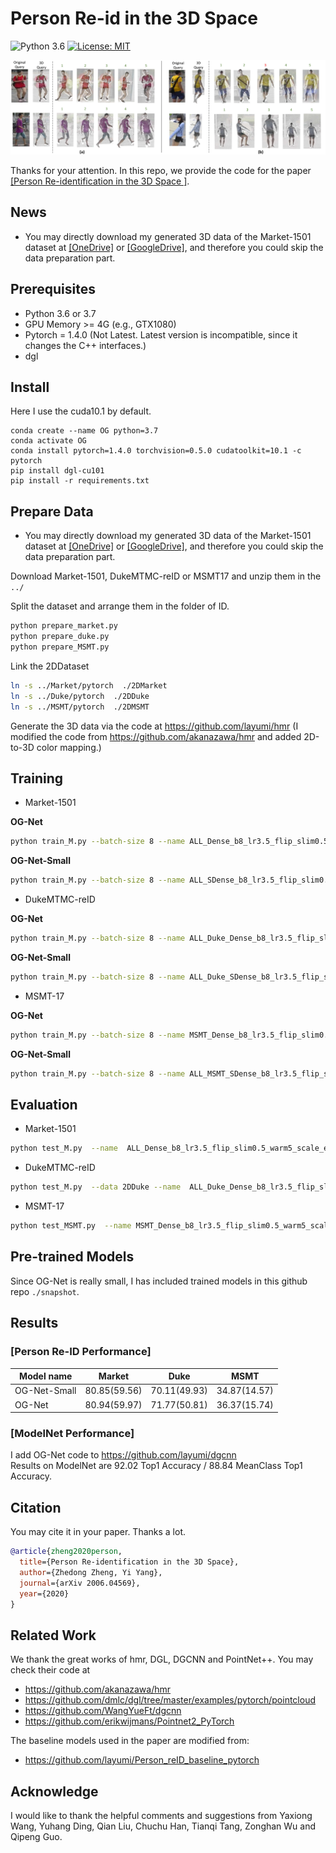 # Person Re-id in the 3D Space

![Python 3.6](https://img.shields.io/badge/python-3.6-green.svg)
[![License: MIT](https://img.shields.io/badge/License-MIT-green.svg)](https://opensource.org/licenses/MIT)

![](https://github.com/layumi/person-reid-3d/blob/master/imgs/demo-1.jpg)

Thanks for your attention. In this repo, we provide the code for the paper [[Person Re-identification in the 3D Space ]](https://arxiv.org/abs/2006.04569).

## News
- You may directly download my generated 3D data of the Market-1501 dataset at [[OneDrive]](https://studentutsedu-my.sharepoint.com/:u:/g/personal/12639605_student_uts_edu_au/EQXEskhdd3xPjdFRxAUtB9cB7RkjAdzS5YXRH8QIf_TWAw?e=IhqNpi) or [[GoogleDrive]](https://drive.google.com/file/d/1ih-LrkdGUvNK3rEUNJIq4LTvcgVOXnnM/view?usp=sharing), and therefore you could skip the data preparation part.

## Prerequisites
- Python 3.6 or 3.7
- GPU Memory >= 4G (e.g., GTX1080)
- Pytorch = 1.4.0 (Not Latest. Latest version is incompatible, since it changes the C++ interfaces.)
- dgl 

## Install 
Here I use the cuda10.1 by default.
```setup
conda create --name OG python=3.7
conda activate OG
conda install pytorch=1.4.0 torchvision=0.5.0 cudatoolkit=10.1 -c pytorch
pip install dgl-cu101
pip install -r requirements.txt
```

## Prepare Data 
- You may directly download my generated 3D data of the Market-1501 dataset at [[OneDrive]](https://studentutsedu-my.sharepoint.com/:u:/g/personal/12639605_student_uts_edu_au/EQXEskhdd3xPjdFRxAUtB9cB7RkjAdzS5YXRH8QIf_TWAw?e=IhqNpi) or [[GoogleDrive]](https://drive.google.com/file/d/1ih-LrkdGUvNK3rEUNJIq4LTvcgVOXnnM/view?usp=sharing), and therefore you could skip the data preparation part.

Download Market-1501, DukeMTMC-reID or MSMT17 and unzip them in the `../`

Split the dataset and arrange them in the folder of ID.
```bash 
python prepare_market.py
python prepare_duke.py
python prepare_MSMT.py
```

Link the 2DDataset 
```bash 
ln -s ../Market/pytorch  ./2DMarket
ln -s ../Duke/pytorch  ./2DDuke
ln -s ../MSMT/pytorch  ./2DMSMT
```

Generate the 3D data via the code at https://github.com/layumi/hmr 
(I modified the code from https://github.com/akanazawa/hmr and added 2D-to-3D color mapping.)

## Training 
- Market-1501

**OG-Net**
```bash
python train_M.py --batch-size 8 --name ALL_Dense_b8_lr3.5_flip_slim0.5_warm5_scale_e0_d7+bg_adam_init768_clusterXYZRGB --slim 0.5 --flip --scale  --lrRate 3.5e-4 --gpu_ids 0 --warm_epoch 5  --erase 0  --droprate 0.7   --use_dense  --bg   --adam  --init 768  --cluster xyzrgb  --train_all
```
**OG-Net-Small**
```bash
python train_M.py --batch-size 8 --name ALL_SDense_b8_lr3.5_flip_slim0.5_warm5_scale_e0_d7+bg_adam_init768_clusterXYZRGB --slim 0.5 --flip --scale  --lrRate 3.5e-4 --gpu_ids 0 --warm_epoch 5  --erase 0  --droprate 0.7   --use_dense  --bg   --adam  --init 768  --cluster xyzrgb  --train_all     --feature_dims 48,96,192,384
```

- DukeMTMC-reID

**OG-Net**
```bash
python train_M.py --batch-size 8 --name ALL_Duke_Dense_b8_lr3.5_flip_slim0.5_warm5_scale_e0_d7+bg_adam_init768_clusterXYZRGB --slim 0.5 --flip --scale  --lrRate 3.5e-4 --gpu_ids 0 --warm_epoch 5  --erase 0  --droprate 0.7   --use_dense  --bg   --adam  --init 768  --cluster xyzrgb  --dataset-path 2DDuke  --train_all
```
**OG-Net-Small**
```bash
python train_M.py --batch-size 8 --name ALL_Duke_SDense_b8_lr3.5_flip_slim0.5_warm5_scale_e0_d7+bg_adam_init768_clusterXYZRGB --slim 0.5 --flip --scale  --lrRate 3.5e-4 --gpu_ids 0 --warm_epoch 5  --erase 0  --droprate 0.7   --use_dense  --bg   --adam  --init 768  --cluster xyzrgb  --train_all    --feature_dims 48,96,192,384 --dataset-path 2DDuke
```

- MSMT-17

**OG-Net**
```bash
python train_M.py --batch-size 8 --name MSMT_Dense_b8_lr3.5_flip_slim0.5_warm5_scale_e0_d7+bg_adam_init768_clusterXYZRGB --slim 0.5 --flip --scale  --lrRate 3.5e-4 --gpu_ids 0 --warm_epoch 5  --erase 0  --droprate 0.7   --use_dense  --bg   --adam  --init 768  --cluster xyzrgb  --dataset-path 2DMSMT
```
**OG-Net-Small**
```bash
python train_M.py --batch-size 8 --name ALL_MSMT_SDense_b8_lr3.5_flip_slim0.5_warm5_scale_e0_d5+bg_adam_init768_clusterXYZRGB --slim 0.5 --flip --scale  --lrRate 3.5e-4 --gpu_ids 0 --warm_epoch 5  --erase 0  --droprate 0.5   --use_dense  --bg   --adam  --init 768  --cluster xyzrgb  --dataset-path 2DMSMT  --train_all  --feature_dims 48,96,192,384
```

## Evaluation
- Market-1501
```bash 
python test_M.py  --name  ALL_Dense_b8_lr3.5_flip_slim0.5_warm5_scale_e0_d7+bg_adam_init768_clusterXYZRGB
```

- DukeMTMC-reID
```bash 
python test_M.py  --data 2DDuke --name  ALL_Duke_Dense_b8_lr3.5_flip_slim0.5_warm5_scale_e0_d7+bg_adam_init768_clusterXYZRGB
```

- MSMT-17
```bash 
python test_MSMT.py  --name MSMT_Dense_b8_lr3.5_flip_slim0.5_warm5_scale_e0_d7+bg_adam_init768_clusterXYZRGB
```

## Pre-trained Models
Since OG-Net is really small, I has included trained models in this github repo `./snapshot`. 

## Results
### [Person Re-ID Performance]
| Model name         | Market  | Duke | MSMT|
| ------------------ |---------------- | -------------- | -------------- |
| OG-Net-Small |  80.85(59.56) |  70.11(49.93)     |   34.87(14.57)   | 
| OG-Net   |    80.94(59.97)  |   71.77(50.81) |  36.37(15.74)    |

### [ModelNet Performance] 
I add OG-Net code to https://github.com/layumi/dgcnn  
Results on ModelNet are 92.02 Top1 Accuracy / 88.84 MeanClass Top1 Accuracy.


## Citation
You may cite it in your paper. Thanks a lot.
```bibtex
@article{zheng2020person,
  title={Person Re-identification in the 3D Space},
  author={Zhedong Zheng, Yi Yang},
  journal={arXiv 2006.04569},
  year={2020}
}
```

## Related Work
We thank the great works of hmr, DGL, DGCNN and PointNet++. You may check their code at
- https://github.com/akanazawa/hmr
- https://github.com/dmlc/dgl/tree/master/examples/pytorch/pointcloud
- https://github.com/WangYueFt/dgcnn
- https://github.com/erikwijmans/Pointnet2_PyTorch

The baseline models used in the paper are modified from:
- https://github.com/layumi/Person_reID_baseline_pytorch

## Acknowledge
I would like to thank the helpful comments and suggestions from Yaxiong Wang, Yuhang Ding, Qian Liu, Chuchu Han, Tianqi Tang, Zonghan Wu and Qipeng Guo.
